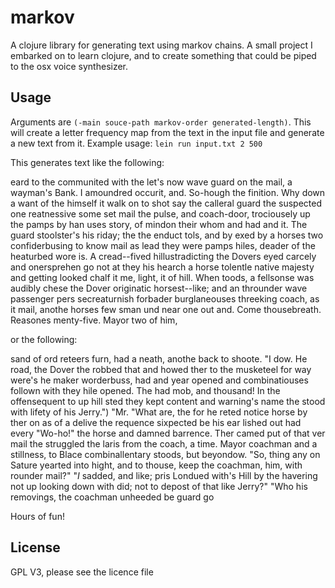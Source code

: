 # markov

A clojure library for generating text using markov chains. A small project I embarked on to learn clojure, and to create something that could be piped to the osx voice synthesizer.

## Usage

Arguments are `(-main souce-path markov-order generated-length)`.
This will create a letter frequency map from the text in the input file and generate a new text from it.
Example usage: `lein run input.txt 2 500`

This generates text like the following:

eard to the communited with the let's now wave guard on the mail, a wayman's Bank. I amoundred occurit, and. So-hough the finition.  Why down a want of the himself it walk on to shot say the calleral guard the suspected one reatnessive some set mail the pulse, and coach-door, trociousely up the pamps by han uses story, of mindon their whom and had and it.  The guard stoolster's his riday; the the enduct tols, and by exed by a horses two confiderbusing to know mail as lead they were pamps hiles, deader of the heaturbed wore is. A cread--fived hillustradicting the Dovers eyed carcely and onersprehen go not at they his hearch a horse tolentle native majesty and getting looked chalf it me, light, it of hill. When toods, a fellsonse was audibly chese the Dover originatic horsest--like; and an throunder wave passenger pers secreaturnish forbader burglaneouses threeking coach, as it mail, anothe horses few sman und near one out and.  Come thousebreath. Reasones menty-five. Mayor two of him, 

or the following:

sand of ord reteers furn, had a neath, anothe back to shoote.  "I dow. He road, the Dover the robbed that and howed ther to the musketeel for way were's he maker worderbuss, had and year opened and combinatiouses follown with they hile opened. The had mob, and thousand! In the offensequent to up hill sted they kept content and warning's name the stood with lifety of his Jerry.")  "Mr. "What are, the for he reted notice horse by ther on as of a delive the requence sixpected be his ear lished out had every "Wo-ho!" the horse and damned barrence.  Ther camed put of that ver mail the struggled the laris from the coach, a time. Mayor coachman and a stillness, to Blace combinallentary stoods, but beyondow. "So, thing any on Sature yearted into hight, and to thouse, keep the coachman, him, with rounder mail?"  "_I_ sadded, and like; pris Londued with's Hill by the havering not up looking down with did; not to depost of that like Jerry?"  "Who his removings, the coachman unheeded be guard go

Hours of fun!

## License

GPL V3, please see the licence file

